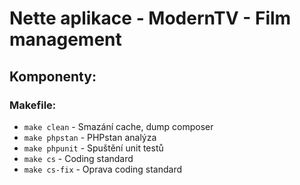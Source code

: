 # Nette aplikace - ModernTV - Film management

## Komponenty:

### Makefile:
- `make clean` - Smazání cache, dump composer
- `make phpstan` - PHPstan analýza
- `make phpunit` - Spuštění unit testů
- `make cs` - Coding standard
- `make cs-fix` - Oprava coding standard